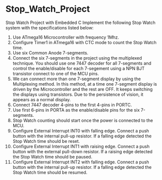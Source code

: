 # Stop_Watch_Project
Stop Watch Project with Embedded C
Implement the following Stop Watch system with the specifications listed below:
1. Use ATmega16 Microcontroller with frequency 1Mhz.
2. Configure Timer1 in ATmega16 with CTC mode to count the Stop Watch time.
3. Use six Common Anode 7-segments.
4. Connect the six 7-segments in the project using the multiplexed technique. You
should use one 7447 decoder for all 7-segments and control the enable/disable for
each 7-segement using a NPN BJT transistor connect to one of the MCU pins.
5. We can connect more than one 7-segment display by using the Multiplexing method. In
this method, at a time one 7-segment display is driven by the Microcontroller and the rest
are OFF. It keeps switching the displays using transistors. Due to the persistence of vision,
it appears as a normal display.
6. Connect 7447 decoder 4-pins to the first 4-pins in PORTC.
7. Use first 6-pins in PORTA as the enable/disable pins for the six 7-segments.
8. Stop Watch counting should start once the power is connected to the MCU.
9. Configure External Interrupt INT0 with falling edge. Connect a push button with the
internal pull-up resistor. If a falling edge detected the Stop Watch time should be
reset.
10. Configure External Interrupt INT1 with raising edge. Connect a push button with the
external pull-down resistor. If a raising edge detected the Stop Watch time should be
paused.
11. Configure External Interrupt INT2 with falling edge. Connect a push button with the
internal pull-up resistor. If a falling edge detected the Stop Watch time should be
resumed.
